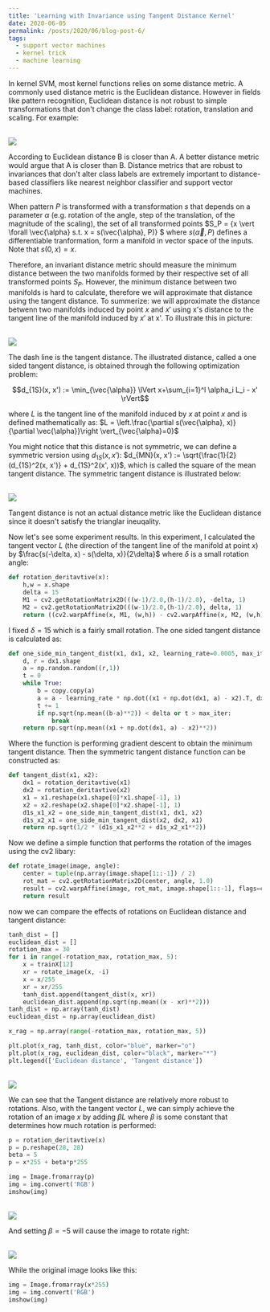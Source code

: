 ```yaml
---
title: 'Learning with Invariance using Tangent Distance Kernel'
date: 2020-06-05
permalink: /posts/2020/06/blog-post-6/
tags:
  - support vector machines
  - kernel trick
  - machine learning
---
```


In kernel SVM, most kernel functions relies on some distance metric. A commonly used distance metric is the Euclidean distance. However in fields like pattern recognition, Euclidean distance is not robust to simple transformations that don't change the class label: rotation, translation and scaling. For example:

<br/><img src='/images/blog_post_images/euclidean_dist_nonrobust.png'>

According to Euclidean distance B is closer than A. A better distance metric would argue that A is closer than B. Distance metrics that are robust to invariances that don't alter class labels are extremely important to distance-based classifiers like nearest neighbor classifier and support vector machines.

When pattern $P$ is transformed with a transformation $s$ that depends on a parameter $\alpha$ (e.g. rotation of the angle, step of the translation, of the magnitude of the scaling), the set of all transformed points $S_P = \{x \vert \forall \vec{\alpha} s.t. x = s(\vec{\alpha}, P)\} $ where $s(\vec{\alpha}, P)$ defines a differentiable tranformation, form a manifold in vector space of the inputs. Note that $s(0, x) = x$.

Therefore, an invariant distance metric should measure the minimum distance between the two manifolds formed by their respective set of all transformed points $S_P$. However, the minimum distance between two manifolds is hard to calculate, therefore we will approximate that distance using the tangent distance. To summerize: we will approximate the distance betwenn two manifolds induced by point $x$ and $x'$ using x's distance to the tangent line of the manifold induced by $x'$ at x'. To illustrate this in picture:

<br/><img src='/images/blog_post_images/tangent_dist.png'>

The dash line is the tangent distance. The illustrated distance, called a one sided tangent distance, is obtained through the following optimization problem:

$$d_{1S}(x, x') := \min_{\vec{\alpha}} \lVert x+\sum_{i=1}^l \alpha_i L_i - x' \rVert$$

where $L$ is the tangent line of the manifold induced by $x$ at point $x$ and is defined mathematically as: $L = \left.\frac{\partial s(\vec{\alpha}, x)}{\partial \vec{\alpha}}\right \vert_{\vec{\alpha}=0}$

You might notice that this distance is not symmetric, we can define a symmetric version using $d_{1S}(x, x')$: $d_{MN}(x, x') := \sqrt{\frac{1}{2} (d_{1S}^2(x, x')} + d_{1S}^2(x', x))$, which is called the square of the mean tangent distance. The symmetric tangent distance is illustrated below:

<br/><img src='/images/blog_post_images/mean_td.png'>

Tangent distance is not an actual distance metric like the Euclidean distance since it doesn't satisfy the trianglar ineuqality.

Now let's see some experiment results. In this experiment, I calculated the tangent vector $L$ (the direction of the tangent line of the manifold at point $x$) by $\frac{s(-\delta, x) - s(\delta, x)}{2\delta}$ where $\delta$ is a small rotation angle:

```python
def rotation_deritavtive(x):
    h,w = x.shape
    delta = 15
    M1 = cv2.getRotationMatrix2D(((w-1)/2.0,(h-1)/2.0), -delta, 1)
    M2 = cv2.getRotationMatrix2D(((w-1)/2.0,(h-1)/2.0), delta, 1)
    return ((cv2.warpAffine(x, M1, (w,h)) - cv2.warpAffine(x, M2, (w,h))) / delta*2).reshape(x.shape[0]*x.shape[-1], 1)
```

I fixed $\delta=15$ which is a fairly small rotation. The one sided tangent distance is calculated as:

```python
def one_side_min_tangent_dist(x1, dx1, x2, learning_rate=0.0005, max_iter=5000, delta=0.0001):
    d, r = dx1.shape
    a = np.random.random((r,1))
    t = 0
    while True:
        b = copy.copy(a)
        a = a - learning_rate * np.dot((x1 + np.dot(dx1, a) - x2).T, dx1)
        t += 1
        if np.sqrt(np.mean((b-a)**2)) < delta or t > max_iter:
            break
    return np.sqrt(np.mean((x1 + np.dot(dx1, a) - x2)**2)) 
```

Where the function is performing gradient descent to obtain the minimum tangent distance. Then the symmetric tangent distance function can be constructed as:

```python
def tangent_dist(x1, x2):
    dx1 = rotation_deritavtive(x1)
    dx2 = rotation_deritavtive(x2)
    x1 = x1.reshape(x1.shape[0]*x1.shape[-1], 1)
    x2 = x2.reshape(x2.shape[0]*x2.shape[-1], 1)
    d1s_x1_x2 = one_side_min_tangent_dist(x1, dx1, x2)
    d1s_x2_x1 = one_side_min_tangent_dist(x2, dx2, x1)
    return np.sqrt(1/2 * (d1s_x1_x2**2 + d1s_x2_x1**2))
```

Now we define a simple function that performs the rotation of the images using the cv2 libary:

```python
def rotate_image(image, angle):
    center = tuple(np.array(image.shape[1::-1]) / 2)
    rot_mat = cv2.getRotationMatrix2D(center, angle, 1.0)
    result = cv2.warpAffine(image, rot_mat, image.shape[1::-1], flags=cv2.INTER_LINEAR)
    return result
```

now we can compare the effects of rotations on Euclidean distance and tangent distance:

```python
tanh_dist = []
euclidean_dist = []
rotation_max = 30
for i in range(-rotation_max, rotation_max, 5):
    x = trainX[12]
    xr = rotate_image(x, -i)
    x = x/255
    xr = xr/255
    tanh_dist.append(tangent_dist(x, xr))
    euclidean_dist.append(np.sqrt(np.mean((x - xr)**2)))
tanh_dist = np.array(tanh_dist)
euclidean_dist = np.array(euclidean_dist)

x_rag = np.array(range(-rotation_max, rotation_max, 5))

plt.plot(x_rag, tanh_dist, color="blue", marker="o")
plt.plot(x_rag, euclidean_dist, color="black", marker="*")
plt.legend(['Euclidean distance', 'Tangent distance'])
```

<br/><img src='/images/blog_post_images/euclidean_vs_tangent.png'>

We can see that the Tangent distance are relatively more robust to rotations. Also, with the tangent vector $L$, we can simply achieve the rotation of an image $x$ by adding $\beta L$ where $\beta$ is some constant that determines how much rotation is performed:

```python
p = rotation_deritavtive(x)
p = p.reshape(28, 28)
beta = 5
p = x*255 + beta*p*255

img = Image.fromarray(p)
img = img.convert('RGB')
imshow(img)
```

<br/><img src='/images/blog_post_images/3_rotate_left.png'>

And setting $\beta = -5$ will cause the image to rotate right:

<br/><img src='/images/blog_post_images/3_rotate_right.png'>

While the original image looks like this:

```python
img = Image.fromarray(x*255)
img = img.convert('RGB')
imshow(img)
```



















